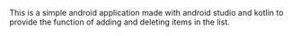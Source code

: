 This is a simple android application made with android studio and kotlin to provide the function of adding and deleting items in the list.
